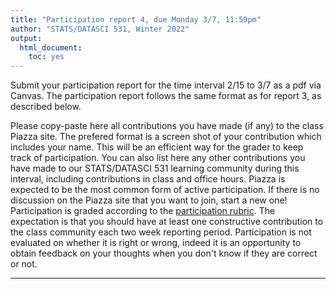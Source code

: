 ```yaml
---
title: "Participation report 4, due Monday 3/7, 11:59pm"
author: "STATS/DATASCI 531, Winter 2022"
output:
  html_document:
    toc: yes
---
```


Submit your participation report for the time interval 2/15 to 3/7 as a pdf via Canvas. The participation report follows the same format as for report 3, as described below.


Please copy-paste here all contributions you have made (if any) to the class Piazza site. The prefered format is a screen shot of your contribution which includes your name. This will be an efficient way for the grader to keep track of participation. You can also list here any other contributions you have made to our STATS/DATASCI 531 learning community during this interval, including contributions in class and office hours. Piazza is expected to be the most common form of active participation. If there is no discussion on the Piazza site that you want to join, start a new one! Participation is graded according to the [participation rubric](../rubric_participation.html). The expectation is that you should have at least one constructive contribution to the class community each two week reporting period. Participation is not evaluated on whether it is right or wrong, indeed it is an opportunity to obtain feedback on your thoughts when you don't know if they are correct or not.



------------

